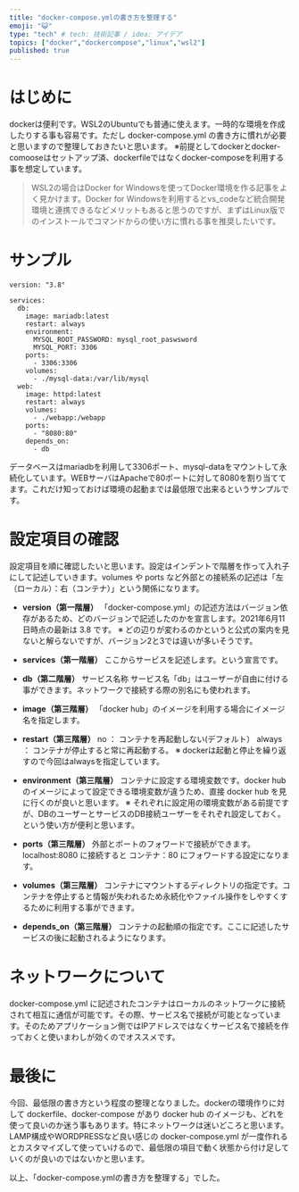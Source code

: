 ```yaml
---
title: "docker-compose.ymlの書き方を整理する"
emoji: "😺"
type: "tech" # tech: 技術記事 / idea: アイデア
topics: ["docker","dockercompose","linux","wsl2"]
published: true
---
```

# はじめに
dockerは便利です。WSL2のUbuntuでも普通に使えます。一時的な環境を作成したりする事も容易です。ただし docker-compose.yml の書き方に慣れが必要と思いますので整理しておきたいと思います。 
※前提としてdockerとdocker-comooseはセットアップ済、dockerfileではなくdocker-composeを利用する事を想定しています。

> WSL2の場合はDocker for Windowsを使ってDocker環境を作る記事をよく見かけます。Docker for Windowsを利用するとvs_codeなど統合開発環境と連携できるなどメリットもあると思うのですが、まずはLinux版でのインストールでコマンドからの使い方に慣れる事を推奨したいです。

# サンプル
```
version: "3.8"

services:
  db:
    image: mariadb:latest
    restart: always
    environment:
      MYSQL_ROOT_PASSWORD: mysql_root_paswsword
      MYSQL_PORT: 3306
    ports:
      - 3306:3306
    volumes:
      - ./mysql-data:/var/lib/mysql
  web:
    image: httpd:latest
    restart: always
    volumes:
      - ./webapp:/webapp
    ports:
      - "8080:80"
    depends_on:
      - db
```
データベースはmariadbを利用して3306ポート、mysql-dataをマウントして永続化しています。WEBサーバはApacheで80ポートに対して8080を割り当ててます。これだけ知っておけば環境の起動までは最低限で出来るというサンプルです。

# 設定項目の確認
設定項目を順に確認したいと思います。設定はインデントで階層を作って入れ子にして記述していきます。volumes や ports など外部との接続系の記述は「左（ローカル）：右（コンテナ）」という関係になります。

- **version（第一階層）**
「docker-compose.yml」の記述方法はバージョン依存があるため、どのバージョンで記述したのかを宣言します。2021年6月11日時点の最新は 3.8 です。
※ どの辺りが変わるのかというと公式の案内を見ないと解らないですが、バージョン2と3では違いが多いそうです。

- **services（第一階層）**
ここからサービスを記述します。という宣言です。

- **db（第二階層）**
サービス名称 サービス名「db」はユーザーが自由に付ける事ができます。ネットワークで接続する際の別名にも使われます。

- **image（第三階層）**
「docker hub」のイメージを利用する場合にイメージ名を指定します。

- **restart（第三階層）**
no ： コンテナを再起動しない(デフォルト）
always ： コンテナが停止すると常に再起動する。
※ dockerは起動と停止を繰り返すので今回はalwaysを指定しています。

- **environment（第三階層）**
コンテナに設定する環境変数です。docker hub のイメージによって設定できる環境変数が違うため、直接 docker hub を見に行くのが良いと思います。
※ それぞれに設定用の環境変数がある前提ですが、DBのユーザーとサービスのDB接続ユーザーをそれぞれ設定しておく。という使い方が便利と思います。

- **ports（第三階層）**
外部とポートのフォワードで接続ができます。
localhost:8080 に接続すると コンテナ：80 にフォワードする設定になります。

- **volumes（第三階層）**
コンテナにマウントするディレクトリの指定です。コンテナを停止すると情報が失われるため永続化やファイル操作をしやすくするために利用する事ができます。

- **depends_on（第三階層）**
コンテナの起動順の指定です。ここに記述したサービスの後に起動されるようになります。

# ネットワークについて
docker-compose.yml に記述されたコンテナはローカルのネットワークに接続されて相互に通信が可能です。その際、サービス名で接続が可能となっています。そのためアプリケーション側ではIPアドレスではなくサービス名で接続を作っておくと使いまわしが効くのでオススメです。

# 最後に
今回、最低限の書き方という程度の整理となりました。dockerの環境作りに対して dockerfile、docker-compose があり docker hub のイメージも、どれを使って良いのか迷う事もあります。特にネットワークは迷いどころと思います。LAMP構成やWORDPRESSなど良い感じの docker-compose.yml が一度作れるとカスタマイズして使っていけるので、最低限の項目で動く状態から付け足していくのが良いのではないかと思います。

以上、「docker-compose.ymlの書き方を整理する」でした。
 

